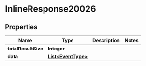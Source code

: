 

# InlineResponse20026

## Properties

Name | Type | Description | Notes
------------ | ------------- | ------------- | -------------
**totalResultSize** | **Integer** |  | 
**data** | [**List&lt;EventType&gt;**](EventType.md) |  | 




